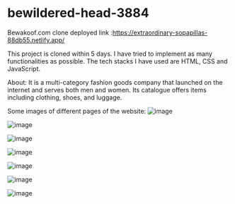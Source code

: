 # bewildered-head-3884
Bewakoof.com clone deployed link :https://extraordinary-sopapillas-88db55.netlify.app/

This project is cloned within 5 days. I have tried to implement as many functionalities as possible. The tech stacks I have used are HTML, CSS and JavaScript.

About: It is a multi-category fashion goods company that launched on the internet and serves both men and women. Its catalogue offers items including clothing, shoes, and luggage.

Some images of different pages of the website:
![image](https://github.com/JeevanJyotiChoudhury/Bewakoof.com-Clone/assets/111522711/7fff39ed-0911-4816-b263-b8bd6db9e644)

![image](https://github.com/JeevanJyotiChoudhury/Bewakoof.com-Clone/assets/111522711/220e638a-9a19-4fa8-ae17-9be5d02a48b0)

![image](https://github.com/JeevanJyotiChoudhury/Bewakoof.com-Clone/assets/111522711/25d1621f-b6bd-48ce-a9ac-11918cf02a92)

![image](https://github.com/JeevanJyotiChoudhury/Bewakoof.com-Clone/assets/111522711/a5414f75-78e2-4dec-b4cf-34f52dad6d45)

![image](https://github.com/JeevanJyotiChoudhury/Bewakoof.com-Clone/assets/111522711/b6d15871-2100-421a-98b4-a82dc4584f8f)

![image](https://github.com/JeevanJyotiChoudhury/Bewakoof.com-Clone/assets/111522711/b03ad396-5290-41cc-b6dd-7b5c00721361)

![image](https://github.com/JeevanJyotiChoudhury/Bewakoof.com-Clone/assets/111522711/14929017-6a87-49d0-8479-cde9e4f8fd91)
